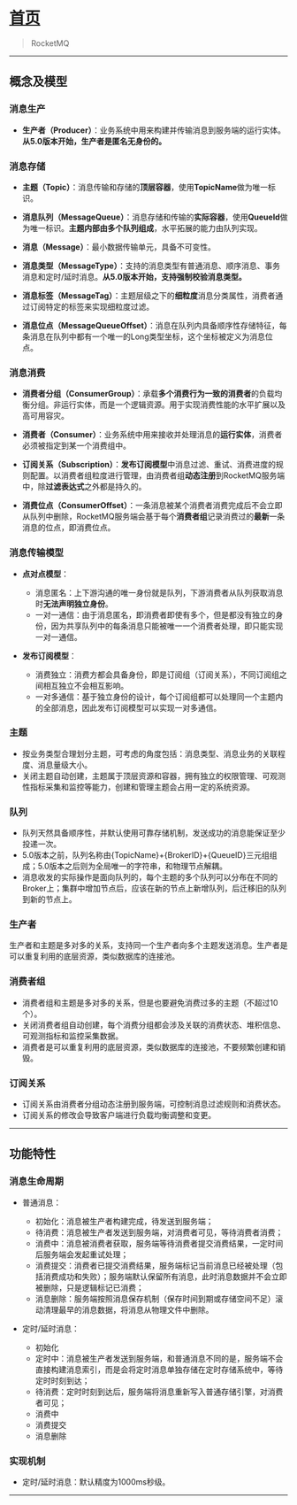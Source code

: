 # [首页](/blog/)

> RocketMQ

***

## 概念及模型

### 消息生产

- **生产者（Producer）**：业务系统中用来构建并传输消息到服务端的运行实体。**从5.0版本开始，生产者是匿名无身份的。**

### 消息存储

- **主题（Topic）**：消息传输和存储的**顶层容器**，使用**TopicName**做为唯一标识。

- **消息队列（MessageQueue）**：消息存储和传输的**实际容器**，使用**QueueId**做为唯一标识。**主题内部由多个队列组成**，水平拓展的能力由队列实现。

- **消息（Message）**：最小数据传输单元，具备不可变性。

- **消息类型（MessageType）**：支持的消息类型有普通消息、顺序消息、事务消息和定时/延时消息。**从5.0版本开始，支持强制校验消息类型。**

- **消息标签（MessageTag）**：主题层级之下的**细粒度**消息分类属性，消费者通过订阅特定的标签来实现细粒度过滤。

- **消息位点（MessageQueueOffset）**：消息在队列内具备顺序性存储特征，每条消息在队列中都有一个唯一的Long类型坐标，这个坐标被定义为消息位点。

### 消息消费

- **消费者分组（ConsumerGroup）**：承载**多个消费行为一致的消费者**的负载均衡分组。非运行实体，而是一个逻辑资源。用于实现消费性能的水平扩展以及高可用容灾。

- **消费者（Consumer）**：业务系统中用来接收并处理消息的**运行实体**，消费者必须被指定到某一个消费组中。

- **订阅关系（Subscription）**：**发布订阅模型**中消息过滤、重试、消费进度的规则配置。以消费者组粒度进行管理，由消费者组**动态注册**到RocketMQ服务端中，除**过滤表达式**之外都是持久的。


- **消费位点（ConsumerOffset）**：一条消息被某个消费者消费完成后不会立即从队列中删除，RocketMQ服务端会基于每个**消费者组**记录消费过的**最新**一条消息的位点，即消费位点。

### 消息传输模型

- **点对点模型**：
  - 消息匿名：上下游沟通的唯一身份就是队列，下游消费者从队列获取消息时**无法声明独立身份**。
  - 一对一通信：由于消息匿名，即消费者即使有多个，但是都没有独立的身份，因为共享队列中的每条消息只能被唯一一个消费者处理，即只能实现一对一通信。

- **发布订阅模型**：
  - 消费独立：消费方都会具备身份，即是订阅组（订阅关系），不同订阅组之间相互独立不会相互影响。
  - 一对多通信：基于独立身份的设计，每个订阅组都可以处理同一个主题内的全部消息，因此发布订阅模型可以实现一对多通信。

###  主题

- 按业务类型合理划分主题，可考虑的角度包括：消息类型、消息业务的关联程度、消息量级大小。
- 关闭主题自动创建，主题属于顶层资源和容器，拥有独立的权限管理、可观测性指标采集和监控等能力，创建和管理主题会占用一定的系统资源。

### 队列

- 队列天然具备顺序性，并默认使用可靠存储机制，发送成功的消息能保证至少投递一次。
- 5.0版本之前，队列名称由{TopicName}+{BrokerID}+{QueueID}三元组组成；5.0版本之后则为全局唯一的字符串，和物理节点解耦。
- 消息收发的实际操作是面向队列的，每个主题的多个队列可以分布在不同的Broker上；集群中增加节点后，应该在新的节点上新增队列，后迁移旧的队列到新的节点上。

### 生产者

生产者和主题是多对多的关系，支持同一个生产者向多个主题发送消息。生产者是可以重复利用的底层资源，类似数据库的连接池。

### 消费者组

- 消费者组和主题是多对多的关系，但是也要避免消费过多的主题（不超过10个）。
- 关闭消费者组自动创建，每个消费分组都会涉及关联的消费状态、堆积信息、可观测指标和监控采集数据。
- 消费者是可以重复利用的底层资源，类似数据库的连接池，不要频繁创建和销毁。

### 订阅关系

- 订阅关系由消费者分组动态注册到服务端，可控制消息过滤规则和消费状态。
- 订阅关系的修改会导致客户端进行负载均衡调整和变更。

***

## 功能特性

### 消息生命周期

- 普通消息：
  - 初始化：消息被生产者构建完成，待发送到服务端；
  - 待消费：消息被生产者发送到服务端，对消费者可见，等待消费者消费；
  - 消费中：消息被消费者获取，服务端等待消费者提交消费结果，一定时间后服务端会发起重试处理；
  - 消费提交：消费者已提交消费结果，服务端标记当前消息已经被处理（包括消费成功和失败）；服务端默认保留所有消息，此时消息数据并不会立即被删除，只是逻辑标记已消费；
  - 消息删除：服务端按照消息保存机制（保存时间到期或存储空间不足）滚动清理最早的消息数据，将消息从物理文件中删除。

- 定时/延时消息：
  - 初始化
  - 定时中：消息被生产者发送到服务端，和普通消息不同的是，服务端不会直接构建消息索引，而是会将定时消息单独存储在定时存储系统中，等待定时时刻到达；
  - 待消费：定时时刻到达后，服务端将消息重新写入普通存储引擎，对消费者可见；
  - 消费中
  - 消费提交
  - 消息删除

### 实现机制

- 定时/延时消息：默认精度为1000ms秒级。

***